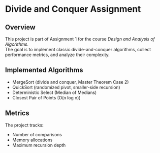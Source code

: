 # Divide and Conquer Assignment

## Overview
This project is part of Assignment 1 for the course *Design and Analysis of Algorithms*.  
The goal is to implement classic divide-and-conquer algorithms, collect performance metrics, and analyze their complexity.

## Implemented Algorithms
- MergeSort (divide and conquer, Master Theorem Case 2)
- QuickSort (randomized pivot, smaller-side recursion)
- Deterministic Select (Median of Medians)
- Closest Pair of Points (O(n log n))

## Metrics
The project tracks:
- Number of comparisons
- Memory allocations
- Maximum recursion depth
